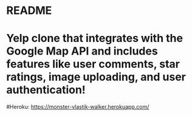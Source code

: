 # README

# Yelp clone that integrates with the Google Map API and includes features like user comments, star ratings, image uploading, and user authentication!

#Heroku: https://monster-vlastik-walker.herokuapp.com/
